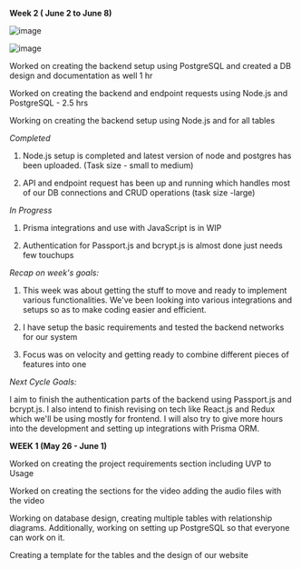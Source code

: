 **Week 2 ( June 2 to June 8)**

![image](https://github.com/UBCO-COSC499-Summer-2024/team-10-capstone-peer-review-app/assets/81191818/b2afe7db-76bf-4db0-8153-b893720f2dd0)


![image](https://github.com/UBCO-COSC499-Summer-2024/team-10-capstone-peer-review-app/assets/81191818/f014ec02-155b-4754-ad9d-2fd43887eb40)

Worked on creating the backend setup using PostgreSQL and created a DB design and documentation as well 1 hr

Worked on creating the backend and endpoint requests using Node.js and PostgreSQL - 2.5 hrs

Working on creating the backend setup using Node.js and for all tables

*Completed*

1. Node.js setup is completed and latest version of node and postgres has been uploaded. (Task size - small to medium)

2. API and endpoint request has been up and running which handles most of our DB connections and CRUD operations (task size -large)

*In Progress*

1. Prisma integrations and use with JavaScript is in WIP

2. Authentication for Passport.js and bcrypt.js is almost done just needs few touchups

*Recap on week's goals:*

1. This week was about getting the stuff to move and ready to implement various functionalities. We've been looking into various integrations and setups so as to make coding easier and efficient.

2. I have setup the basic requirements and tested the backend networks for our system

3. Focus was on velocity and getting ready to combine different pieces of features into one

*Next Cycle Goals:*

I aim to finish the authentication parts of the backend using Passport.js and bcrypt.js. I also intend to finish revising on tech like React.js and Redux which we'll be using mostly for frontend. I will also try to give more hours into the development and setting up integrations with Prisma ORM.

**WEEK 1 (May 26 - June 1)**

Worked on creating the project requirements section including UVP to Usage

Worked on creating the sections for the video adding the audio files with the video

Working on database design, creating multiple tables with relationship diagrams. Additionally, working on setting up PostgreSQL so that everyone can work on it.

Creating a template for the tables and the design of our website

